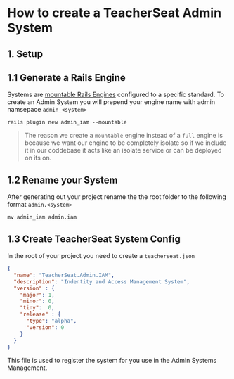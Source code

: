 # How to create a TeacherSeat Admin System


## 1. Setup

## 1.1 Generate a Rails Engine
Systems are [mountable Rails Engines](https://guides.rubyonrails.org/engines.html) configured to a specific standard.
To create an Admin System you will prepend your engine name with admin namsepace `admin_<system>`

```
rails plugin new admin_iam --mountable
```

> The reason we create a `mountable` engine instead of a `full` engine is because we want our engine to be completely isolate so if we include it in our coddebase it acts like an isolate service or can be deployed on its on.

## 1.2 Rename your System

After generating out your project rename the the root folder to the following format `admin.<system>`

```
mv admin_iam admin.iam
```

## 1.3 Create TeacherSeat System Config

In the root of your project you need to create a `teacherseat.json`

```json
{
  "name": "TeacherSeat.Admin.IAM",
  "description": "Indentity and Access Management System",
  "version" : {
    "major": 1,
    "minor": 0,
    "tiny":  0,
    "release" : {
      "type": "alpha",
      "version": 0
    }
  }
}
```

This file is used to register the system for you use in the Admin Systems Management.
